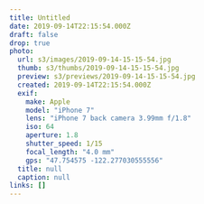 ```yaml
---
title: Untitled
date: 2019-09-14T22:15:54.000Z
draft: false
drop: true
photo:
  url: s3/images/2019-09-14-15-15-54.jpg
  thumb: s3/thumbs/2019-09-14-15-15-54.jpg
  preview: s3/previews/2019-09-14-15-15-54.jpg
  created: 2019-09-14T22:15:54.000Z
  exif:
    make: Apple
    model: "iPhone 7"
    lens: "iPhone 7 back camera 3.99mm f/1.8"
    iso: 64
    aperture: 1.8
    shutter_speed: 1/15
    focal_length: "4.0 mm"
    gps: "47.754575 -122.277030555556"
  title: null
  caption: null
links: []
---
```

